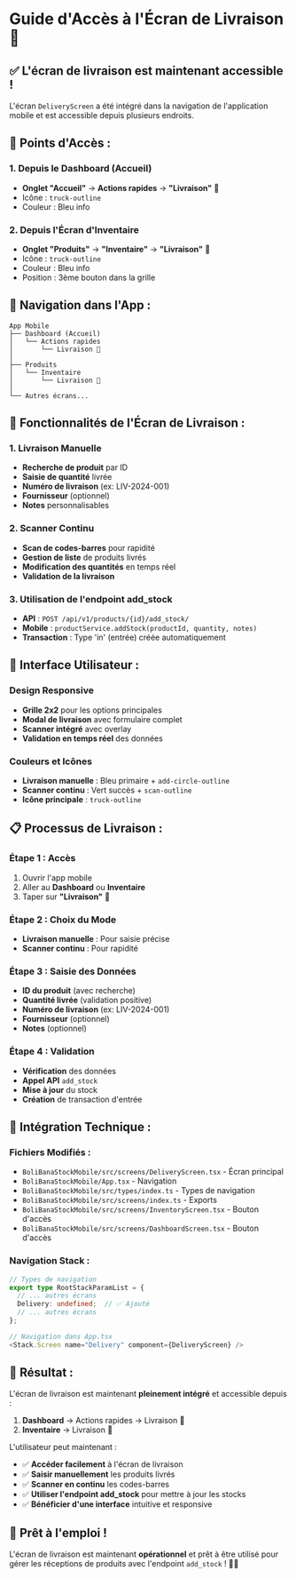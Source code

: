 # Guide d'Accès à l'Écran de Livraison 🚚

## ✅ **L'écran de livraison est maintenant accessible !**

L'écran `DeliveryScreen` a été intégré dans la navigation de l'application mobile et est accessible depuis plusieurs endroits.

## 🎯 **Points d'Accès :**

### **1. Depuis le Dashboard (Accueil)**
- **Onglet "Accueil"** → **Actions rapides** → **"Livraison"** 🚚
- Icône : `truck-outline`
- Couleur : Bleu info

### **2. Depuis l'Écran d'Inventaire**
- **Onglet "Produits"** → **"Inventaire"** → **"Livraison"** 🚚
- Icône : `truck-outline`
- Couleur : Bleu info
- Position : 3ème bouton dans la grille

## 📱 **Navigation dans l'App :**

```
App Mobile
├── Dashboard (Accueil)
│   └── Actions rapides
│       └── Livraison 🚚
│
├── Produits
│   └── Inventaire
│       └── Livraison 🚚
│
└── Autres écrans...
```

## 🔧 **Fonctionnalités de l'Écran de Livraison :**

### **1. Livraison Manuelle**
- **Recherche de produit** par ID
- **Saisie de quantité** livrée
- **Numéro de livraison** (ex: LIV-2024-001)
- **Fournisseur** (optionnel)
- **Notes** personnalisables

### **2. Scanner Continu**
- **Scan de codes-barres** pour rapidité
- **Gestion de liste** de produits livrés
- **Modification des quantités** en temps réel
- **Validation de la livraison**

### **3. Utilisation de l'endpoint add_stock**
- **API** : `POST /api/v1/products/{id}/add_stock/`
- **Mobile** : `productService.addStock(productId, quantity, notes)`
- **Transaction** : Type 'in' (entrée) créée automatiquement

## 🎨 **Interface Utilisateur :**

### **Design Responsive**
- **Grille 2x2** pour les options principales
- **Modal de livraison** avec formulaire complet
- **Scanner intégré** avec overlay
- **Validation en temps réel** des données

### **Couleurs et Icônes**
- **Livraison manuelle** : Bleu primaire + `add-circle-outline`
- **Scanner continu** : Vert succès + `scan-outline`
- **Icône principale** : `truck-outline`

## 📋 **Processus de Livraison :**

### **Étape 1 : Accès**
1. Ouvrir l'app mobile
2. Aller au **Dashboard** ou **Inventaire**
3. Taper sur **"Livraison"** 🚚

### **Étape 2 : Choix du Mode**
- **Livraison manuelle** : Pour saisie précise
- **Scanner continu** : Pour rapidité

### **Étape 3 : Saisie des Données**
- **ID du produit** (avec recherche)
- **Quantité livrée** (validation positive)
- **Numéro de livraison** (ex: LIV-2024-001)
- **Fournisseur** (optionnel)
- **Notes** (optionnel)

### **Étape 4 : Validation**
- **Vérification** des données
- **Appel API** `add_stock`
- **Mise à jour** du stock
- **Création** de transaction d'entrée

## 🔗 **Intégration Technique :**

### **Fichiers Modifiés :**
- `BoliBanaStockMobile/src/screens/DeliveryScreen.tsx` - Écran principal
- `BoliBanaStockMobile/App.tsx` - Navigation
- `BoliBanaStockMobile/src/types/index.ts` - Types de navigation
- `BoliBanaStockMobile/src/screens/index.ts` - Exports
- `BoliBanaStockMobile/src/screens/InventoryScreen.tsx` - Bouton d'accès
- `BoliBanaStockMobile/src/screens/DashboardScreen.tsx` - Bouton d'accès

### **Navigation Stack :**
```typescript
// Types de navigation
export type RootStackParamList = {
  // ... autres écrans
  Delivery: undefined;  // ✅ Ajouté
  // ... autres écrans
};

// Navigation dans App.tsx
<Stack.Screen name="Delivery" component={DeliveryScreen} />
```

## 🎉 **Résultat :**

L'écran de livraison est maintenant **pleinement intégré** et accessible depuis :

1. **Dashboard** → Actions rapides → Livraison 🚚
2. **Inventaire** → Livraison 🚚

L'utilisateur peut maintenant :
- ✅ **Accéder facilement** à l'écran de livraison
- ✅ **Saisir manuellement** les produits livrés
- ✅ **Scanner en continu** les codes-barres
- ✅ **Utiliser l'endpoint add_stock** pour mettre à jour les stocks
- ✅ **Bénéficier d'une interface** intuitive et responsive

## 🚀 **Prêt à l'emploi !**

L'écran de livraison est maintenant **opérationnel** et prêt à être utilisé pour gérer les réceptions de produits avec l'endpoint `add_stock` ! 🚚✨
